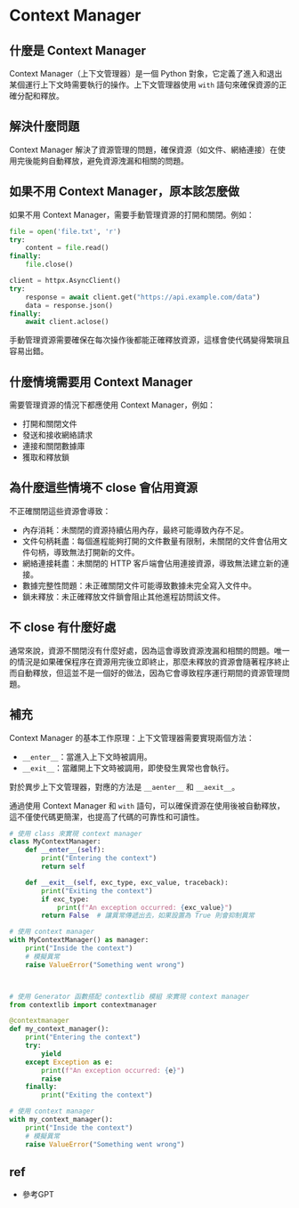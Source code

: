# Context Manager

## 什麼是 Context Manager

Context Manager（上下文管理器）是一個 Python 對象，它定義了進入和退出某個運行上下文時需要執行的操作。上下文管理器使用 `with` 語句來確保資源的正確分配和釋放。

## 解決什麼問題

Context Manager 解決了資源管理的問題，確保資源（如文件、網絡連接）在使用完後能夠自動釋放，避免資源洩漏和相關的問題。

## 如果不用 Context Manager，原本該怎麼做

如果不用 Context Manager，需要手動管理資源的打開和關閉。例如：

```python
file = open('file.txt', 'r')
try:
    content = file.read()
finally:
    file.close()

client = httpx.AsyncClient()
try:
    response = await client.get("https://api.example.com/data")
    data = response.json()
finally:
    await client.aclose()
```

手動管理資源需要確保在每次操作後都能正確釋放資源，這樣會使代碼變得繁瑣且容易出錯。

## 什麼情境需要用 Context Manager

需要管理資源的情況下都應使用 Context Manager，例如：

- 打開和關閉文件
- 發送和接收網絡請求
- 連接和關閉數據庫
- 獲取和釋放鎖

## 為什麼這些情境不 close 會佔用資源

不正確關閉這些資源會導致：

- 內存消耗：未關閉的資源持續佔用內存，最終可能導致內存不足。
- 文件句柄耗盡：每個進程能夠打開的文件數量有限制，未關閉的文件會佔用文件句柄，導致無法打開新的文件。
- 網絡連接耗盡：未關閉的 HTTP 客戶端會佔用連接資源，導致無法建立新的連接。
- 數據完整性問題：未正確關閉文件可能導致數據未完全寫入文件中。
- 鎖未釋放：未正確釋放文件鎖會阻止其他進程訪問該文件。

## 不 close 有什麼好處

通常來說，資源不關閉沒有什麼好處，因為這會導致資源洩漏和相關的問題。唯一的情況是如果確保程序在資源用完後立即終止，那麼未釋放的資源會隨著程序終止而自動釋放，但這並不是一個好的做法，因為它會導致程序運行期間的資源管理問題。

## 補充

Context Manager 的基本工作原理：上下文管理器需要實現兩個方法：

- `__enter__`：當進入上下文時被調用。
- `__exit__`：當離開上下文時被調用，即使發生異常也會執行。

對於異步上下文管理器，對應的方法是 `__aenter__` 和 `__aexit__`。

通過使用 Context Manager 和 `with` 語句，可以確保資源在使用後被自動釋放，這不僅使代碼更簡潔，也提高了代碼的可靠性和可讀性。

``` python
# 使用 class 來實現 context manager
class MyContextManager:
    def __enter__(self):
        print("Entering the context")
        return self

    def __exit__(self, exc_type, exc_value, traceback):
        print("Exiting the context")
        if exc_type:
            print(f"An exception occurred: {exc_value}")
        return False  # 讓異常傳遞出去，如果設置為 True 則會抑制異常

# 使用 context manager
with MyContextManager() as manager:
    print("Inside the context")
    # 模擬異常
    raise ValueError("Something went wrong")



# 使用 Generator 函數搭配 contextlib 模組 來實現 context manager
from contextlib import contextmanager

@contextmanager
def my_context_manager():
    print("Entering the context")
    try:
        yield
    except Exception as e:
        print(f"An exception occurred: {e}")
        raise
    finally:
        print("Exiting the context")

# 使用 context manager
with my_context_manager():
    print("Inside the context")
    # 模擬異常
    raise ValueError("Something went wrong")

```

## ref
* 參考GPT